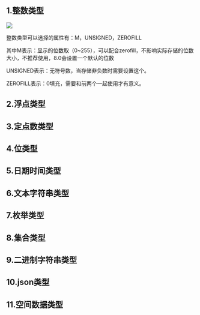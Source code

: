 ## 1.整数类型

![](E:\文档\博文\数据库\asset\Snipaste_2022-12-03_16-55-57.png)

整数类型可以选择的属性有：M，UNSIGNED，ZEROFILL

其中M表示：显示的位数取（0~255），可以配合zerofill，不影响实际存储的位数大小，不推荐使用，8.0会设置一个默认的位数

UNSIGNED表示：无符号数，当存储非负数时需要设置这个。

ZEROFILL表示：0填充，需要和前两个一起使用才有意义。

## 2.浮点类型

## 3.定点数类型

## 4.位类型

## 5.日期时间类型

## 6.文本字符串类型

## 7.枚举类型

## 8.集合类型

## 9.二进制字符串类型

## 10.json类型

## 11.空间数据类型

